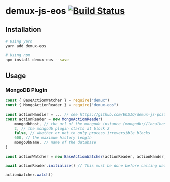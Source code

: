 # demux-js-eos [![Build Status](https://travis-ci.org/EOSIO/demux-js-eos.svg?branch=develop)](https://travis-ci.org/EOSIO/demux-js-eos)


## Installation


```bash
# Using yarn
yarn add demux-eos

# Using npm
npm install demux-eos --save
```

## Usage

### MongoDB Plugin
```javascript
const { BaseActionWatcher } = require("demux")
const { MongoActionReader } = require("demux-eos")

const actionHandler = ... // see https://github.com/EOSIO/demux-js-postgres for a supported ActionHandler
const actionReader = new MongoActionReader(
    mongodbHost, // the url of the mongodb instance (mongodb://localhost:27017)
    2, // the mongodb plugin starts at block 2
    false, // whether or not to only process irreversible blocks
    600, // the maximum history length
    mongoDbName, // name of the database
)

const actionWatcher = new BaseActionWatcher(actionReader, actionHander, 500)

await actionReader.initialize() // This must be done before calling watch so the MongoDB connection can be made

actionWatcher.watch()
```

